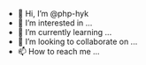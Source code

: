 - 👋 Hi, I’m @php-hyk
- 👀 I’m interested in ...
- 🌱 I’m currently learning ...
- 💞️ I’m looking to collaborate on ...
- 📫 How to reach me ...

<!---
php-hyk/php-hyk is a ✨ special ✨ repository because its `README.md` (this file) appears on your GitHub profile.
You can click the Preview link to take a look at your changes.
--->

